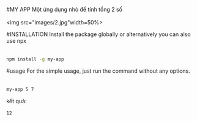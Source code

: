 #MY APP
Một ứng dụng nhỏ để tính tổng 2 số<br><br>
<img src="images/2.jpg"width=50%><br>

#INSTALLATION
Install the package globally or alternatively you can also use npx<br><br>

```bash
npm install -g my-app
```
#usage
For the simple usage, just run the command without any options.<br><br>


```bash
my-app 5 7
```

kết quả:

```bash
12
```


